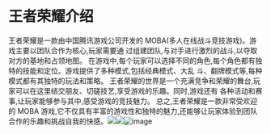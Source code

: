 # 王者荣耀介绍

王者荣耀是一款由中国腾讯游戏公司开发的 MOBA(多人在线战斗竞技游戏)。游戏主要以团队合作为核心,玩家需要通 过组建团队,与对手进行激烈的战斗,以夺取对方的基地和占领地图。 在游戏中,每个玩家可以选择不同的角色,每个角色都有独特的技能和定位。游戏提供了多种模式,包括经典模式、大乱 斗、翻牌模式等,每种模式都有其独特的玩法和策略。 王者荣耀的世界是一个充满竞争和荣耀的舞台,玩家可以在这里结交朋友、切磋技艺,享受游戏的乐趣。同时,游戏还有 各种活动和赛事,让玩家能够参与其中,感受游戏的竞技魅力。 总之,王者荣耀是一款非常受欢迎的 MOBA 游戏,它不仅具有丰富的游戏性和独特的魅力,还能够让玩家体验到团队合作的乐趣和挑战自我的快感。![](Markdown_md_files/14f215c0-8b9d-11ee-a720-0d850b065284.jpeg?v=1&type=image)![](王者荣耀介绍_md_files/5fb05e10-8ba6-11ee-857a-99fb6c7ef61a.jpeg?v=1&type=image)![image](https://github.com/zzx-206/-/assets/152012691/6f17f19b-0c4f-4b95-b882-9fb68b3b8cf0)

